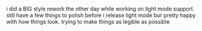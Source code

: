 i did a BIG style rework the other day while working on light mode support. still have a few things to polish before i release light mode bur pretty happy with how things look. trying to make things as legible as possible